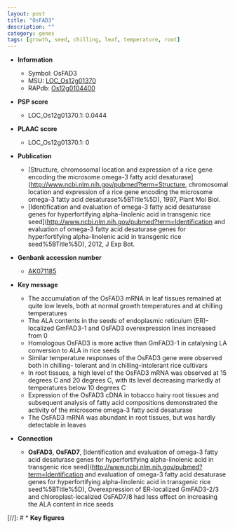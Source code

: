 ```yaml
---
layout: post
title: "OsFAD3"
description: ""
category: genes
tags: [growth, seed, chilling, leaf, temperature, root]
---
```


* **Information**  
    + Symbol: OsFAD3  
    + MSU: [LOC_Os12g01370](http://rice.plantbiology.msu.edu/cgi-bin/ORF_infopage.cgi?orf=LOC_Os12g01370)  
    + RAPdb: [Os12g0104400](http://rapdb.dna.affrc.go.jp/viewer/gbrowse_details/irgsp1?name=Os12g0104400)  

* **PSP score**  
    + LOC_Os12g01370.1: 0.0444 

* **PLAAC score**  
    + LOC_Os12g01370.1: 0 

* **Publication**  
    + [Structure, chromosomal location and expression of a rice gene encoding the microsome omega-3 fatty acid desaturase](http://www.ncbi.nlm.nih.gov/pubmed?term=Structure, chromosomal location and expression of a rice gene encoding the microsome omega-3 fatty acid desaturase%5BTitle%5D), 1997, Plant Mol Biol.
    + [Identification and evaluation of omega-3 fatty acid desaturase genes for hyperfortifying alpha-linolenic acid in transgenic rice seed](http://www.ncbi.nlm.nih.gov/pubmed?term=Identification and evaluation of omega-3 fatty acid desaturase genes for hyperfortifying alpha-linolenic acid in transgenic rice seed%5BTitle%5D), 2012, J Exp Bot.

* **Genbank accession number**  
    + [AK071185](http://www.ncbi.nlm.nih.gov/nuccore/AK071185)

* **Key message**  
    + The accumulation of the OsFAD3 mRNA in leaf tissues remained at quite low levels, both at normal growth temperatures and at chilling temperatures
    + The ALA contents in the seeds of endoplasmic reticulum (ER)-localized GmFAD3-1 and OsFAD3 overexpression lines increased from 0
    + Homologous OsFAD3 is more active than GmFAD3-1 in catalysing LA conversion to ALA in rice seeds
    + Similar temperature responses of the OsFAD3 gene were observed both in chilling- tolerant and in chilling-intolerant rice cultivars
    + In root tissues, a high level of the OsFAD3 mRNA was observed at 15 degrees C and 20 degrees C, with its level decreasing markedly at temperatures below 10 degrees C
    + Expression of the OsFAD3 cDNA in tobacco hairy root tissues and subsequent analysis of fatty acid compositions demonstrated the activity of the microsome omega-3 fatty acid desaturase
    + The OsFAD3 mRNA was abundant in root tissues, but was hardly detectable in leaves

* **Connection**  
    + __OsFAD3__, __OsFAD7__, [Identification and evaluation of omega-3 fatty acid desaturase genes for hyperfortifying alpha-linolenic acid in transgenic rice seed](http://www.ncbi.nlm.nih.gov/pubmed?term=Identification and evaluation of omega-3 fatty acid desaturase genes for hyperfortifying alpha-linolenic acid in transgenic rice seed%5BTitle%5D), Overexpression of ER-localized GmFAD3-2/3 and chloroplast-localized OsFAD7/8 had less effect on increasing the ALA content in rice seeds

[//]: # * **Key figures**  


